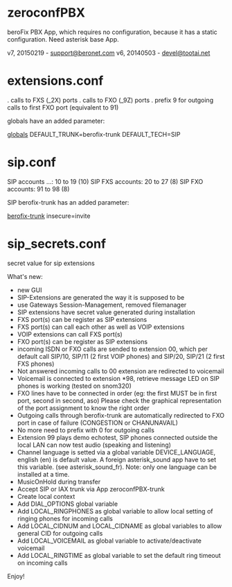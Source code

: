 zeroconfPBX
============

beroFix PBX App, which requires no configuration, because it has a static configuration. Need asterisk base App.


v7, 20150219 - support@beronet.com
v6, 20140503 - devel@tootai.net

extensions.conf
===============

. calls to FXS (_2X) ports
. calls to FXO (_9Z) ports
. prefix 9 for outgoing calls to first FXO port (equivalent to 91)

globals have an added parameter:

[globals](+)
DEFAULT_TRUNK=berofix-trunk
DEFAULT_TECH=SIP


sip.conf
========
SIP accounts ...: 10 to 19 (10)
SIP FXS accounts: 20 to 27 (8)
SIP FXO accounts: 91 to 98 (8)

SIP berofix-trunk has an added parameter:

[berofix-trunk](+)
insecure=invite

sip_secrets.conf
================
secret value for sip extensions


What's new:

* new GUI
* SIP-Extensions are generated the way it is supposed to be
* use Gateways Session-Management, removed filemanager
* SIP extensions have secret value generated during installation
* FXS port(s) can be register as SIP extensions
* FXS port(s) can call each other as well as VOIP extensions
* VOIP extensions can call FXS port(s)
* FXO port(s) can be register as SIP extensions
* incoming ISDN or FXO calls are sended to extension 00, which per default call SIP/10, SIP/11 (2 first VOIP phones) and SIP/20, SIP/21 (2 first FXS phones)
* Not answered incoming calls to 00 extension are redirected to voicemail
* Voicemail is connected to extension *98, retrieve message LED on SIP phones is working (tested on snom320)
* FXO lines have to be connected in order (eg: the first MUST be in first port, second in second, aso)
  Please check the graphical representation of the port assignment to know the right order
* Outgoing calls through berofix-trunk are automatically redirected to FXO port in case of failure (CONGESTION or CHANUNAVAIL)
* No more need to prefix with 0 for outgoing calls
* Extension 99 plays demo echotest, SIP phones connected outside the local LAN can now test audio (speaking and listening)
* Channel language is setted via a global variable DEVICE_LANGUAGE, english (en) is default value. A foreign asterisk_sound app have to set this variable.
  (see asterisk_sound_fr). Note: only one language can be installed at a time.
* MusicOnHold during transfer
* Accept SIP or IAX trunk via App zeroconfPBX-trunk
* Create local context
* Add DIAL_OPTIONS global variable
* Add LOCAL_RINGPHONES as global variable to allow local setting of ringing phones for incoming calls
* Add LOCAL_CIDNUM and LOCAL_CIDNAME as global variables to allow general CID for outgoing calls
* Add LOCAL_VOICEMAIL as global variable to activate/deactivate voicemail
* Add LOCAL_RINGTIME as global variable to set the default ring timeout on incoming calls

Enjoy!

